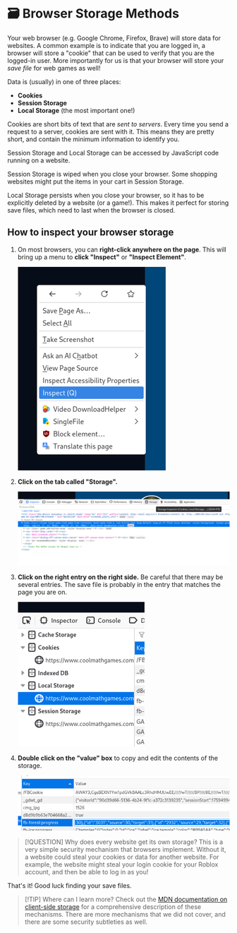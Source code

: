 # 🗃️ Browser Storage Methods

Your web browser (e.g. Google Chrome, Firefox, Brave) will store data for websites.
A common example is to indicate that you are logged in, a browser will store a
"cookie" that can be used to verify that you are the logged-in user.
More importantly for us is that your browser will store your *save file* for web
games as well!

Data is (usually) in one of three places:
 * **Cookies**
 * **Session Storage**
 * **Local Storage** (the most important one!)

Cookies are short bits of text that are *sent to servers*.
Every time you send a request to a server, cookies are sent with it.
This means they are pretty short, and contain the minimum information to
identify you.

Session Storage and Local Storage can be accessed by JavaScript code running on
a website.

Session Storage is wiped when you close your browser.
Some shopping websites might put the items in your cart in Session Storage.

Local Storage persists when you close your browser, so it has to be explicitly
deleted by a website (or a game!).
This makes it perfect for storing save files, which need to last when the
browser is closed.

## How to inspect your browser storage

 1. On most browsers, you can **right-click anywhere on the page**. This will
    bring up a menu to **click "Inspect"** or **"Inspect Element"**.

    ![The menu when you right-click on Firefox](../../images/breaking_game_saves/locating_saves/click_inspect.png)

 2. **Click on the tab called "Storage".**

    ![Where to find the Storage tab](../../images/breaking_game_saves/locating_saves/click_storage.png)

 3. **Click on the right entry on the right side.**
    Be careful that there may be several entries.
    The save file is probably in the entry that matches the page you are on.

    ![The entries in the Storage tab](../../images/breaking_game_saves/locating_saves/find_local_storage_entry.png)

 4. **Double click on the "value" box** to copy and edit the contents of the storage.

    ![The contents of a field selected](../../images/breaking_game_saves/locating_saves/double_click_contents.png)

> [!QUESTION] Why does every website get its own storage?
> This is a very simple security mechanism that browsers implement.
> Without it, a website could steal your cookies or data for another website.
> For example, the website might steal your login cookie for your Roblox
> account, and then be able to log in as you!

That's it! Good luck finding your save files.

> [!TIP] Where can I learn more?
> Check out the [MDN documentation on client-side
> storage](https://developer.mozilla.org/en-US/docs/Learn_web_development/Extensions/Client-side_APIs/Client-side_storage)
> for a comprehensive description of these mechanisms.
> There are more mechanisms that we did not cover, and there are some security
> subtleties as well.
